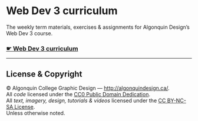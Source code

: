 # Web Dev 3 curriculum

The weekly term materials, exercises & assignments for Algonquin Design’s Web Dev 3 course.

### [☛ Web Dev 3 curriculum](https://learn-the-web.algonquindesign.ca/courses/web-dev-3/)

---

## License & Copyright

© Algonquin College Graphic Design — <http://algonquindesign.ca/>.<br>
All *code* licensed under the [CC0 Public Domain Dedication](https://creativecommons.org/publicdomain/zero/1.0/).<br>
All *text, imagery, design, tutorials & videos* licensed under the [CC BY-NC-SA License](http://creativecommons.org/licenses/by-nc-sa/4.0/).<br>
Unless otherwise noted.
